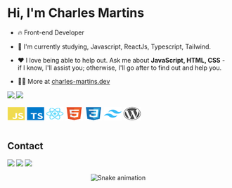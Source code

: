 <h1 align="left"> Hi, I'm Charles Martins</h1>


- 🔥 Front-end Developer

- 🔭 I'm currently studying, Javascript, ReactJs, Typescript, Tailwind.

- ♥ I love being able to help out. Ask me about **JavaScript, HTML, CSS** - if I know, I'll assist you; otherwise, I'll go after to find out and help you.

- 👨‍💻 More at [charles-martins.dev](https://www.linkedin.com/in/charles-martins-tecnologia-da-informacao/)

<div>
  <a href="https://github.com/chrales-mrt">
    <img height="150em" src="https://github-readme-stats.vercel.app/api?username=charles-mrt&count_private=true&include_all_commits=true&show_icons=true&theme=tokyonight&hide_border=false&show_owner=true"/>
    <img height="150em" src="https://github-readme-stats.vercel.app/api/top-langs/?username=charles-mrt&langs_count=10&theme=tokyonight&hide_border=false&layout=compact"/>
  </a>
</div>


<div style="display: inline_block"><br>
  <img align="center" alt="charlesJs" height="30" width="40" src="https://raw.githubusercontent.com/devicons/devicon/master/icons/javascript/javascript-plain.svg">
  <img align="center" alt="charlesTs" height="30" width="40" src="https://raw.githubusercontent.com/devicons/devicon/master/icons/typescript/typescript-plain.svg">
  <img align="center" alt="charlesReact" height="30" width="40" src="https://raw.githubusercontent.com/devicons/devicon/master/icons/react/react-original.svg">
  <img align="center" alt="charlesHTML" height="30" width="40" src="https://raw.githubusercontent.com/devicons/devicon/master/icons/html5/html5-original.svg">
  <img align="center" alt="charlesCSS" height="30" width="40" src="https://raw.githubusercontent.com/devicons/devicon/master/icons/css3/css3-original.svg">
  <img align="center" alt="charlesTailWindcss" height="30" width="40" src="https://raw.githubusercontent.com/devicons/devicon/master/icons/tailwindcss/tailwindcss-plain.svg">
  <img align="center" alt="charlesWordpress" height="30" width="40" src="https://raw.githubusercontent.com/devicons/devicon/master/icons/wordpress/wordpress-plain.svg">
 
</div>
<br>

## Contact
 
<div> 
 <a href="https://www.linkedin.com/in/charles-martins-tecnologia-da-informacao/" target="_blank"><img src="https://img.shields.io/badge/-LinkedIn-%230077B5?style=for-the-badge&logo=linkedin&logoColor=white" target="_blank"></a> 
  <a href="https://instagram.com/charles__mrt" target="_blank"><img src="https://img.shields.io/badge/-Instagram-%23E4405F?style=for-the-badge&logo=instagram&logoColor=white" target="_blank"></a>
 <a href="#" target="_blank"><img src="https://img.shields.io/badge/Discord-7289DA?style=for-the-badge&logo=discord&logoColor=white" target="_blank"></a> 

  
</div>

<div align="center">

  ![Snake animation](https://github.com/danielbped/danielbped/blob/output/github-contribution-grid-snake.svg)
  
</div>
